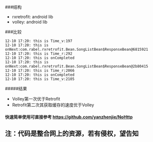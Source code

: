 ###结构
- rxretrofit: android lib 
- volley: android lib

###比较
~~~
12-10 17:20: this is Time_v:197
12-10 17:20: this is onNext:com.rabel.rxretrofit.Bean.SongListBean$ResponseBean@6815921
12-10 17:20: this is Time_r:292
12-10 17:20: this is onCompleted
12-10 17:20: this is onNext:com.rabel.rxretrofit.Bean.SongListBean$ResponseBean@2b80415
12-10 17:20: this is Time_r:2066
12-10 17:20: this is onCompleted
12-10 17:20: this is Time_v:2105
~~~
#####结果
- Volley第一次优于Retrofit
- Retrofit第二次其获取缓存的速度优于Volley

#### 快速简单使用可直接参考 https://github.com/yanzhenjie/NoHttp

## 注：代码是整合网上的资源，若有侵权，望告知
